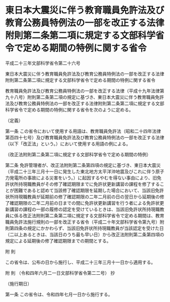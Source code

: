 # 東日本大震災に伴う教育職員免許法及び教育公務員特例法の一部を改正する法律附則第二条第二項に規定する文部科学省令で定める期間の特例に関する省令

平成二十三年文部科学省令第二十六号

東日本大震災に伴う教育職員免許法及び教育公務員特例法の一部を改正する法律附則第二条第二項に規定する文部科学省令で定める期間の特例に関する省令

教育職員免許法及び教育公務員特例法の一部を改正する法律（平成十九年法律第九十八号）附則第二条第二項の規定に基づき、東日本大震災に伴う教育職員免許法及び教育公務員特例法の一部を改正する法律附則第二条第二項に規定する文部科学省令で定める期間の特例に関する省令を次のように定める。

（定義）

第一条 この省令において使用する用語は、教育職員免許法（昭和二十四年法律第百四十七号）及び教育職員免許法及び教育公務員特例法の一部を改正する法律（以下「改正法」という。）において使用する用語の例による。

（改正法附則第二条第二項に規定する文部科学省令で定める期間の特例）

第二条 免許管理者が、改正法附則第二条第四項の規定に基づき、東日本大震災（平成二十三年三月十一日に発生した東北地方太平洋沖地震及びこれに伴う原子力発電所の事故による災害をいう。）に起因するやむを得ない事由により、旧免許状所持現職教員がその修了確認期限までに免許状更新講習の課程を修了することが困難であると認めて当該修了確認期限を延期した場合において、当該旧免許状所持現職教員が延期前の修了確認期限の二年二月前の日の翌日から延期後の修了確認期限の二年二月前の日までの間に免許状更新講習を行う者による免許状更新講習の課程の一部の履修の認定を受けているときは、当該旧免許状所持現職教員に係る改正法附則第二条第二項に規定する文部科学省令で定める期間は、教育職員免許法施行規則の一部を改正する省令（平成二十年文部科学省令第九号）附則第四条の規定にかかわらず、当該旧免許状所持現職教員が当該認定を受けた日（二以上あるときは、当該日のうち最も早い日）から改正法附則第二条第四項の規定による延期後の修了確認期限までの期間とする。

附 則

この省令は、公布の日から施行し、平成二十三年三月十一日から適用する。

附 則 （令和四年六月二一日文部科学省令第二二号） 抄

（施行期日）

第一条 この省令は、令和四年七月一日から施行する。

